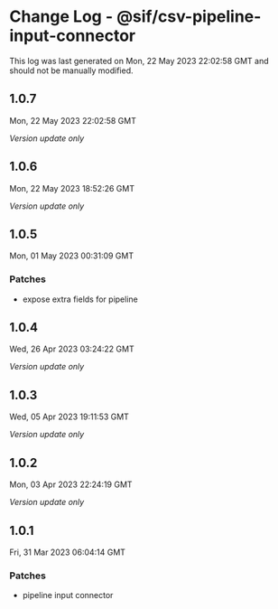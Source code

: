 # Change Log - @sif/csv-pipeline-input-connector

This log was last generated on Mon, 22 May 2023 22:02:58 GMT and should not be manually modified.

## 1.0.7
Mon, 22 May 2023 22:02:58 GMT

_Version update only_

## 1.0.6
Mon, 22 May 2023 18:52:26 GMT

_Version update only_

## 1.0.5
Mon, 01 May 2023 00:31:09 GMT

### Patches

- expose extra fields for pipeline

## 1.0.4
Wed, 26 Apr 2023 03:24:22 GMT

_Version update only_

## 1.0.3
Wed, 05 Apr 2023 19:11:53 GMT

_Version update only_

## 1.0.2
Mon, 03 Apr 2023 22:24:19 GMT

_Version update only_

## 1.0.1
Fri, 31 Mar 2023 06:04:14 GMT

### Patches

- pipeline input connector

